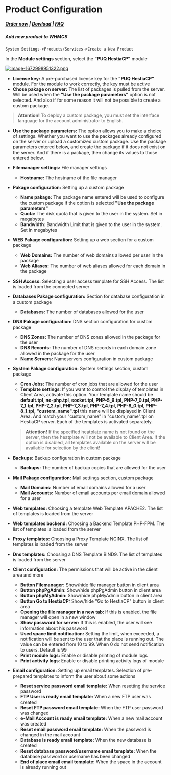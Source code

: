 # Product Configuration

#####  [Order now](https://panel.puqcloud.com/index.php?rp=/store/whmcs-module-hestiacp) | [Dowload](https://download.puqcloud.com/WHMCS/servers/PUQ_WHMCS-HestiaCP/) | [FAQ](https://faq.puqcloud.com/)

##### Add new product to WHMCS

```
System Settings->Products/Services->Create a New Product
```


In the **Module settings** section, select the **"PUQ HestiaCP"** module

[![image-1672998951322.png](https://doc.puq.info/uploads/images/gallery/2023-01/scaled-1680-/image-1672998951322.png)](https://doc.puq.info/uploads/images/gallery/2023-01/image-1672998951322.png)

- **License key:** A pre-purchased license key for the **"PUQ HestiaCP"** module. For the module to work correctly, the key must be active
- **Chose pakage on server:** The list of packages is pulled from the server. Will be used when the **"Use the package parameters"** option is not selected. And also if for some reason it will not be possible to create a custom package. 
>**Attention!** To deploy a custom package, you must set the interface language for the account administrator to English.
- **Use the package parameters:** The option allows you to make a choice of settings. Whether you want to use the packages already configured on the server or upload a customized custom package. Use the package parameters entered below, and create the package if it does not exist on the server. And if there is a package, then change its values to those entered below.
- **Filemanager settings:** File manager settings  
    
    - **Hostname:** The hostname of the file manager
- **Pakage configuration:** Setting up a custom package  
    
    - **Name pakage:** The package name entered will be used to configure the custom package if the option is selected **"Use the package parameters"**
    - **Quota:** The disk quota that is given to the user in the system. Set in megabytes
    - **Bandwidth:** Bandwidth Limit that is given to the user in the system. Set in megabytes
- **WEB Pakage configuration:** Setting up a web section for a custom package 
    - **Web Domains:** The number of web domains allowed per user in the package
    - **Web Aliases:** The number of web aliases allowed for each domain in the package
- **SSH Access:** Selecting a user access template for SSH Access. The list is loaded from the connected server
- **Databases Pakage configuration:** Section for database configuration in a custom package 
    - **Databases:** The number of databases allowed for the user
- **DNS Pakage configuration:** DNS section configuration for custom package 
    - **DNS Zones:** The number of DNS zones allowed in the package for the user
    - **DNS Records:** The number of DNS records in each domain zone allowed in the package for the user
    - **Name Servers:** Nameservers configuration in custom package
- **System Pakage configuration:** System settings section, custom package 
    - **Cron Jobs:** The number of cron jobs that are allowed for the user
    - **Template settings**: If you want to control the display of templates in Client Area, activate this option. Your template name should be **default.tpl**, **no-php.tpl**, **socket.tpl**, **PHP-5\_6.tpl, PHP-7\_0.tpl, PHP-7\_1.tpl, PHP-7\_2.tpl, PHP-7\_3.tpl, PHP-7\_4.tpl, PHP-8\_0.tpl, PHP-8\_1.tpl, "custom\_name".tpl** this name will be displayed in Client Area. And match your "custom\_name" in "custom\_name".tpl on HestiaCP server. Each of the templates is activated separately. 
    >**Attention!** If the specified heatplate name is not found on the server, then the heatplate will not be available to Client Area. If the option is disabled, all templates available on the server will be available for selection by the client!
- **Backups:** Backup configuration in custom package 
    - **Backups:** The number of backup copies that are allowed for the user
- **Mail Pakage configuration:** Mail settings section, custom package 
    - **Mail Domains:** Number of email domains allowed for a user
    - **Mail Accounts:** Number of email accounts per email domain allowed for a user
- **Web templates:** Choosing a template Web Template <span class="optional"> APACHE2. The list of templates is loaded from the server</span>
- **Web templates backend:** Choosing a Backend Template <span class="optional">PHP-FPM. The list of templates is loaded from the server</span>
- **Proxy templates:** Choosing a Proxy Template <span class="optional">NGINX. The list of templates is loaded from the server  
    </span>
- <span class="optional">**Dns templates:** Choosing a DNS Template BIND9. The list of templates is loaded from the server  
    </span>
- <span class="optional">**Client configuration:** The permissions that will be active in the client area and more  
    </span>
    - <span class="optional">**Button Filemanager:** Show/hide file manager button in client area  
        </span>
    - <span class="optional">**Button phpPgAdmin:** Show/hide phpPgAdmin button in client area</span>
    - <span class="optional">**Button phpMyAdmin:** Show/hide phpMyAdmin button in client area  
        </span>
    - <span class="optional">**Button Go to HestiaCP:** Show/hide "Go to HestiaCP" button in client area  
        </span>
    - **<span class="optional">Opening the file manager in a new tab: </span>**<span class="optional">If this is enabled, the file manager will open in a new window</span>
    - <span class="optional">**Show password for server:** If this is enabled, the user will see information about his password</span>
    - <span class="optional">**Used space limit notification:** Setting the limit, when exceeded, a notification will be sent to the user that the place is running out. The value can be entered from 10 to 99. When 0 do not send notification to users. Default is 99  
        </span>
    - <span class="optional">**Print module logs:** Enable or disable printing of module logs  
        </span>
    - <span class="optional">**Print activity logs**: Enable or disable printing activity logs of module</span>
- <span class="optional">**Email configuration:** Setting up email templates. Selection of pre-prepared templates to inform the user about some actions  
    </span>
    - <span class="optional">**Reset service password email template:** When resetting the service password  
        </span>
    - <span class="optional">**FTP User is ready email template:** When a new FTP user was created  
        </span>
    - <span class="optional">**Reset FTP password email template:** When the FTP user password was changed  
        </span>
    - <span class="optional">**e-Mail Account is ready email template:** When a new mail account was created  
        </span>
    - <span class="optional">**Reset email password email template:** When the password is changed in the mail account  
        </span>
    - <span class="optional">**Database is ready email template:** When the new database is created  
        </span>
    - <span class="optional">**Reset database password/username email template:** When the database password or username has been changed  
        </span>
    - <span class="optional">**End of place email email template:** When the space in the account is already running out  
        </span>
